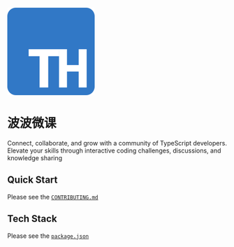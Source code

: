 [![Type Hero Logo](/logo.svg)](https://boboweike.cn/)

# 波波微课

Connect, collaborate, and grow with a community of TypeScript developers. Elevate your skills through interactive coding challenges, discussions, and knowledge sharing

## Quick Start

Please see the [`CONTRIBUTING.md`](/CONTRIBUTING.md)

## Tech Stack

Please see the [`package.json`](/package.json)
